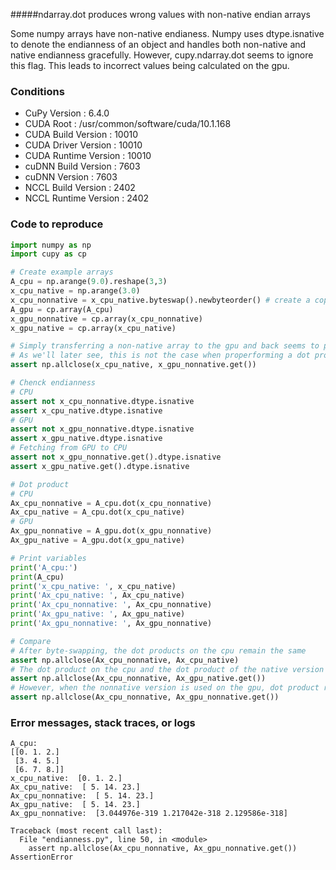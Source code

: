 #####ndarray.dot produces wrong values with non-native endian arrays

Some numpy arrays have non-native endianess. Numpy uses dtype.isnative to denote the endianness of an object and handles both non-native and native endianness gracefully. However, cupy.ndarray.dot seems to ignore this flag. This leads to incorrect values being calculated on the gpu.

### Conditions
 - CuPy Version          : 6.4.0
 - CUDA Root             : /usr/common/software/cuda/10.1.168
 - CUDA Build Version    : 10010
 - CUDA Driver Version   : 10010
 - CUDA Runtime Version  : 10010
 - cuDNN Build Version   : 7603
 - cuDNN Version         : 7603
 - NCCL Build Version    : 2402
 - NCCL Runtime Version  : 2402

### Code to reproduce

```python
import numpy as np
import cupy as cp

# Create example arrays
A_cpu = np.arange(9.0).reshape(3,3)
x_cpu_native = np.arange(3.0)
x_cpu_nonnative = x_cpu_native.byteswap().newbyteorder() # create a copy of x that has non-native endianness
A_gpu = cp.array(A_cpu)
x_gpu_nonnative = cp.array(x_cpu_nonnative)
x_gpu_native = cp.array(x_cpu_native)

# Simply transferring a non-native array to the gpu and back seems to preserver endianness information
# As we'll later see, this is not the case when properforming a dot product on the gpu
assert np.allclose(x_cpu_native, x_gpu_nonnative.get())

# Chenck endianness
# CPU
assert not x_cpu_nonnative.dtype.isnative
assert x_cpu_native.dtype.isnative
# GPU
assert not x_gpu_nonnative.dtype.isnative
assert x_gpu_native.dtype.isnative
# Fetching from GPU to CPU
assert not x_gpu_nonnative.get().dtype.isnative
assert x_gpu_native.get().dtype.isnative

# Dot product
# CPU
Ax_cpu_nonnative = A_cpu.dot(x_cpu_nonnative)
Ax_cpu_native = A_cpu.dot(x_cpu_native)
# GPU
Ax_gpu_nonnative = A_gpu.dot(x_gpu_nonnative)
Ax_gpu_native = A_gpu.dot(x_gpu_native)

# Print variables
print('A_cpu:')
print(A_cpu)
print('x_cpu_native: ', x_cpu_native)
print('Ax_cpu_native: ', Ax_cpu_native)
print('Ax_cpu_nonnative: ', Ax_cpu_nonnative)
print('Ax_gpu_native: ', Ax_gpu_native)
print('Ax_gpu_nonnative: ', Ax_gpu_nonnative)

# Compare
# After byte-swapping, the dot products on the cpu remain the same
assert np.allclose(Ax_cpu_nonnative, Ax_cpu_native)
# The dot product on the cpu and the dot product of the native version on the gpu is also the same
assert np.allclose(Ax_cpu_nonnative, Ax_gpu_native.get())
# However, when the nonnative version is used on the gpu, dot product returns the wrong answer
assert np.allclose(Ax_cpu_nonnative, Ax_gpu_nonnative.get())
```

### Error messages, stack traces, or logs
```
A_cpu:
[[0. 1. 2.]
 [3. 4. 5.]
 [6. 7. 8.]]
x_cpu_native:  [0. 1. 2.]
Ax_cpu_native:  [ 5. 14. 23.]
Ax_cpu_nonnative:  [ 5. 14. 23.]
Ax_gpu_native:  [ 5. 14. 23.]
Ax_gpu_nonnative:  [3.044976e-319 1.217042e-318 2.129586e-318]

Traceback (most recent call last):
  File "endianness.py", line 50, in <module>
    assert np.allclose(Ax_cpu_nonnative, Ax_gpu_nonnative.get())
AssertionError
```

